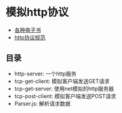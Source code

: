 # 模拟http协议

- [各种电子书](https://gitee.com/it-ebooks/it-ebooks-2018-01to02)
- [http协议规范](https://tools.ietf.org/html/rfc2616)

## 目录

- http-server: 一个http服务
- tcp-get-client: 模拟客户端发送GET请求
- tcp-get-server: 使用net模拟的http服务器
- tcp-post-client: 模拟客户端发送POST请求
- Parser.js: 解析请求数据
